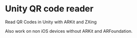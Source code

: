 # Unity QR code reader 
Read QR Codes in Unity with ARKit and ZXing

Also work on non iOS devices without ARKit and ARFoundation. 
